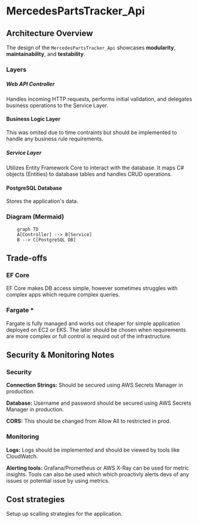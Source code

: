 # MercedesPartsTracker_Api

## Architecture Overview

The design of the `MercedesPartsTracker_Api` showcases **modularity**, **maintainability**, and **testability**.

### Layers

##### Web API Controller
Handles incoming HTTP requests, performs initial validation, and delegates business operations to the Service Layer.

#### Business Logic Layer
This was omited due to time contraints but should be implemented to handle any business rule requirements.

##### Service Layer
Utilizes Entity Framework Core to interact with the database. It maps C# objects (Entities) to database tables and handles CRUD operations.

#### PostgreSQL Database
Stores the application's data.

### Diagram (Mermaid)


```mermaid
    graph TD
    A[Controller] --> B[Service]
    B --> C[PostgreSQL DB]
```

## Trade-offs

### EF Core
EF Core makes DB access simple, however sometimes struggles with complex apps which require complex queries. 

### Fargate *
Fargate is fully managed and works out cheaper for simple application deployed on EC2 or EKS. The later should be chosen when requirements are more complex or full control is requird out of the infrastructure.

## Security & Monitoring Notes
### Security
**Connection Strings:** Should be secured using AWS Secrets Manager in production.

**Database:** Username and password should be secured using AWS Secrets Manager in production.

**CORS:** This should be changed from Allow All to restricted in prod.

### Monitoring
**Logs:** Logs should be implemented and should be viewed by tools like CloudWatch.

**Alerting tools:** Grafana/Prometheus or AWS X-Ray can be used for metric insights. Tools can also be used which which proactivly alerts devs of any issues or potential issue by using metrics.

## Cost strategies
Setup up scalling strategies for the application.
